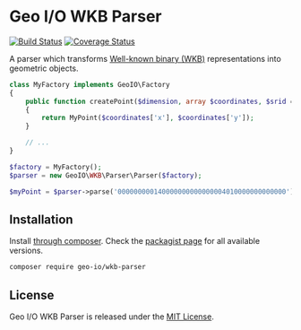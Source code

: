 Geo I/O WKB Parser
==================

[![Build Status](https://github.com/geo-io/wkb-parser/actions/workflows/ci.yml/badge.svg?branch=main)](https://github.com/geo-io/wkb-parser/actions/workflows/ci.yml)
[![Coverage Status](https://coveralls.io/repos/geo-io/wkb-parser/badge.svg?branch=main&service=github)](https://coveralls.io/github/geo-io/wkb-parser?branch=main)

A parser which transforms
[Well-known binary (WKB)](http://en.wikipedia.org/wiki/Well-known_text#Well-known_binary)
representations into geometric objects.

```php
class MyFactory implements GeoIO\Factory
{
    public function createPoint($dimension, array $coordinates, $srid = null)
    {
        return MyPoint($coordinates['x'], $coordinates['y']);
    }

    // ...
}

$factory = MyFactory();
$parser = new GeoIO\WKB\Parser\Parser($factory);

$myPoint = $parser->parse('000000000140000000000000004010000000000000'); // POINT(2.0 4.0)
```

Installation
------------

Install [through composer](http://getcomposer.org). Check the
[packagist page](https://packagist.org/packages/geo-io/wkb-parser) for all
available versions.

```bash
composer require geo-io/wkb-parser
```

License
-------

Geo I/O WKB Parser is released under the [MIT License](LICENSE).
